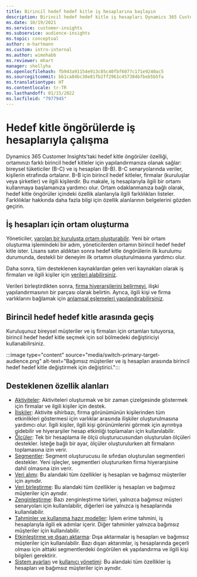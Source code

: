 ```yaml
---
title: Birincil hedef hedef kitle iş hesaplarına başlayın
description: Birincil hedef hedef kitle iş hesapları Dynamics 365 Customer Insights hakkında bilgi edinin.
ms.date: 10/19/2021
ms.service: customer-insights
ms.subservice: audience-insights
ms.topic: conceptual
author: m-hartmann
ms.custom: intro-internal
ms.author: wimohabb
ms.reviewer: mhart
manager: shellyha
ms.openlocfilehash: fb943a91154e913c85c40fbf6077c171e9240ac5
ms.sourcegitcommit: bb1ca84bc38e81fb2ff2961c457384b7beb5b5fa
ms.translationtype: HT
ms.contentlocale: tr-TR
ms.lasthandoff: 01/15/2022
ms.locfileid: "7977945"
---
```

# <a name="work-with-business-accounts-in-audience-insights"></a>Hedef kitle öngörülerde iş hesaplarıyla çalışma

Dynamics 365 Customer Insights'taki hedef kitle öngörüler özelliği, ortamınızı farklı birincil hedef kitleler için yapılandırmanıza olanak sağlar: bireysel tüketiciler (B-C) ve iş hesapları (B-B). B-C senaryolarında veriler, kişilerin etrafında ortalanır. B-B için birincil hedef kitleler, firmalar (kuruluşlar veya şirketler) ve ilgili kişilerdir. Bu makale, iş hesaplarıyla ilgili bir ortamı kullanmaya başlamanıza yardımcı olur. Ortam odaklanmanıza bağlı olarak, hedef kitle öngörüler içindeki özellik alanlarıyla ilgili farklılıkları listeler. Farklılıklar hakkında daha fazla bilgi için özellik alanlarının belgelerini gözden geçirin. 

## <a name="create-an-environment-for-business-accounts"></a>İş hesapları için ortam oluşturma

Yöneticiler, [varolan bir kuruluşta ortam oluşturabilir](create-environment.md). Yeni bir ortam oluşturma işlemindeki bir adım, yöneticilerden ortamın birincil hedef hedef kitle ister. Lisans satın aldıktan sonra hedef kitle öngörülerin ilk kurulumu durumunda, destekli bir deneyim ilk ortamın oluşturulmasına yardımcı olur.

Daha sonra, tüm desteklenen kaynaklardan gelen veri kaynakları olarak iş firmaları ve ilgili kişiler için [verileri alabilirsiniz](data-sources.md).

Verileri birleştirdikten sonra, [firma hiyerarşilerini belirmeyi](relationships.md#set-up-account-hierarchies), ilişki yapılandırmasının bir parçası olarak belirtin. Ayrıca, ilgili kişi ve firma varlıklarını bağlamak için [anlamsal eşlemeleri yapılandırabilirsiniz](semantic-mappings.md). 

## <a name="switch-between-primary-target-audience"></a>Birincil hedef hedef kitle arasında geçiş

Kuruluşunuz bireysel müşteriler ve iş firmaları için ortamları tutuyorsa, birincil hedef hedef kitle seçmek için sol bölmedeki değiştiriciyi kullanabilirsiniz.

:::image type="content" source="media/switch-primary-target-audience.png" alt-text="Bağımsız müşteriler ve iş hesapları arasında birincil hedef hedef kitle değiştirmek için değiştirici.":::

## <a name="supported-feature-areas"></a>Desteklenen özellik alanları

- [Aktiviteler](activities.md): Aktiviteleri oluşturmak ve bir zaman çizelgesinde göstermek için firmalar ve ilgili kişiler için destek.
- [İlişkiler](relationships.md): Aktivite sihirbazı, firma görünümünün kişilerinden tüm etkinlikleri göstermesi için varlıklar arasında ilişkiler oluşturulmasına yardımcı olur. İlgili kişiler, ilgili kişi görünümlerini görmek için ayrıntıya gidebilir ve hiyerarşiler hesap etkinliği toplamaları için kullanılabilir.
- [Ölçüler](measures.md): Tek bir hesaplama ile ölçü oluşturucusundan oluşturulan ölçüleri destekler. İsteğe bağlı bir ayar, ölçüler oluşturulurken alt firmaların toplamasına izin verir.
- [Segmentler](segments.md): Segment oluşturucusu ile sıfırdan oluşturulan segmentleri destekler. Yeni işleçler, segmentleri oluştururken firma hiyerarşisine dahil olmasına izin verir.
- [Veri alımı](data-sources.md): Bu alandaki tüm özellikler iş hesapları ve bağımsız müşteriler için aynıdır.
- [Veri birleştirme](data-unification.md): Bu alandaki tüm özellikler iş hesapları ve bağımsız müşteriler için aynıdır.
- [Zenginleştirme](enrichment-hub.md): Bazı zenginleştirme türleri, yalnızca bağımsız müşteri senaryoları için kullanılabilir, diğerleri ise yalnızca iş hesaplarında kullanılabilir.
- [Tahminler ve kullanıma hazır modeller](predictions-overview.md): İşlem erime tahmini, iş hesaplarıyla ilgili ek adımlar içerir. Diğer tahminler yalnızca bağımsız müşteriler için kullanılabilir.
- [Etkinleştirme ve dışarı aktarma](export-destinations.md): Dışa aktarmalar iş hesapları ve bağımsız müşteriler için kullanılabilir. Bazı dışarı aktarımlar, iş hesaplarında geçerli olması için alttaki segmentlerdeki öngörülen ek yapılandırma ve ilgili kişi bilgileri gerektirir.
- [Sistem ayarları](system.md) ve [kullanıcı yönetimi](permissions.md): Bu alandaki tüm özellikler iş hesapları ve bağımsız müşteriler için aynıdır.

